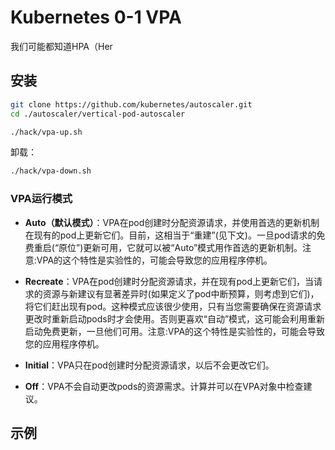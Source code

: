 # Kubernetes 0-1 VPA

我们可能都知道HPA（Her

## 安装

```bash
git clone https://github.com/kubernetes/autoscaler.git
cd ./autoscaler/vertical-pod-autoscaler

./hack/vpa-up.sh
```

卸载：

```bash
./hack/vpa-down.sh
```

### VPA运行模式

- **Auto（默认模式）**：VPA在pod创建时分配资源请求，并使用首选的更新机制在现有的pod上更新它们。目前，这相当于“重建”(见下文)。一旦pod请求的免费重启(“原位”)更新可用，它就可以被“Auto”模式用作首选的更新机制。注意:VPA的这个特性是实验性的，可能会导致您的应用程序停机。

- **Recreate**：VPA在pod创建时分配资源请求，并在现有pod上更新它们，当请求的资源与新建议有显著差异时(如果定义了pod中断预算，则考虑到它们)，将它们赶出现有pod。这种模式应该很少使用，只有当您需要确保在资源请求更改时重新启动pods时才会使用。否则更喜欢“自动”模式，这可能会利用重新启动免费更新，一旦他们可用。注意:VPA的这个特性是实验性的，可能会导致您的应用程序停机。

- **Initial**：VPA只在pod创建时分配资源请求，以后不会更改它们。
- **Off**：VPA不会自动更改pods的资源需求。计算并可以在VPA对象中检查建议。

## 示例

